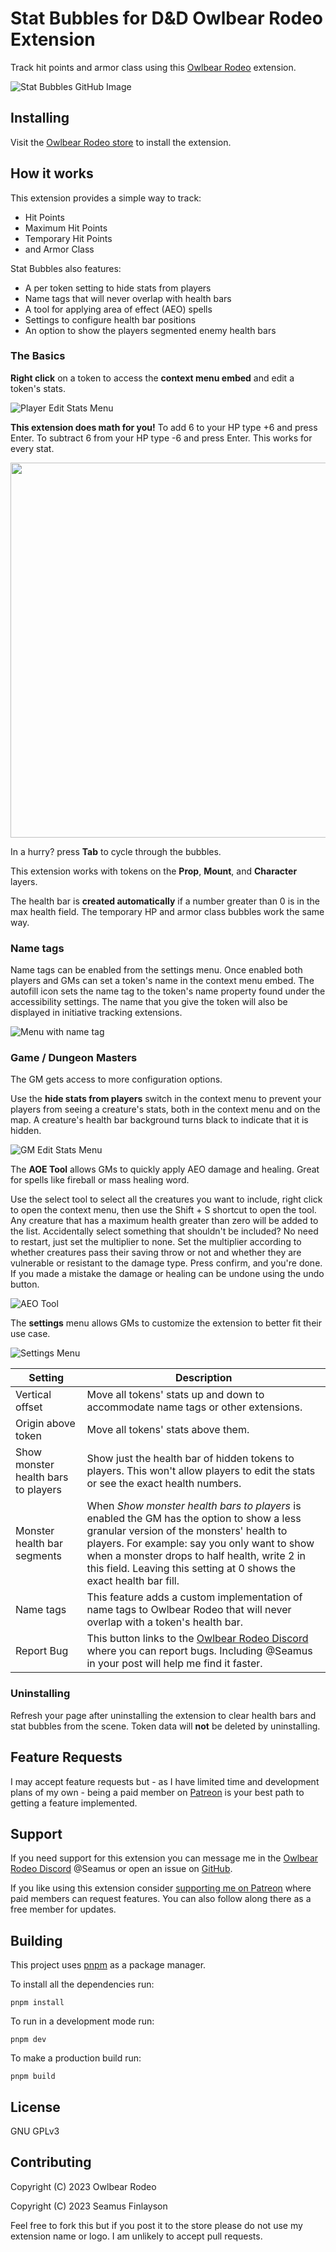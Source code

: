# **Stat Bubbles for D&D** Owlbear Rodeo Extension

Track hit points and armor class using this [Owlbear Rodeo](https://www.owlbear.rodeo/) extension.

![Stat Bubbles GitHub Image](https://github.com/SeamusFinlayson/Bubbles-for-Owlbear-Rodeo/assets/77430559/6e2bcd42-d59e-4482-8fc9-c514bfd3a1c5)

## Installing

Visit the [Owlbear Rodeo store](https://extensions.owlbear.rodeo/bubble-tracker) to install the extension.

## How it works

This extension provides a simple way to track:

- Hit Points
- Maximum Hit Points
- Temporary Hit Points
- and Armor Class

Stat Bubbles also features:

- A per token setting to hide stats from players
- Name tags that will never overlap with health bars
- A tool for applying area of effect (AEO) spells
- Settings to configure health bar positions
- An option to show the players segmented enemy health bars

### The Basics

**Right click** on a token to access the **context menu embed** and edit a token's stats.

![Player Edit Stats Menu](https://github.com/SeamusFinlayson/Bubbles-for-Owlbear-Rodeo/assets/77430559/dde2df48-cb42-4a92-9a44-400a3ae1c2af)

**This extension does math for you!** To add 6 to your HP type +6 and press Enter. To subtract 6 from your HP type -6 and press Enter. This works for every stat.

<img name="Inline Math Demo" src="https://github.com/SeamusFinlayson/Bubbles-for-Owlbear-Rodeo/assets/77430559/b261ac10-c4be-4a39-bdb1-53c11005d8db" width=600>

In a hurry? press **Tab** to cycle through the bubbles.

This extension works with tokens on the **Prop**, **Mount**, and **Character** layers.

The health bar is **created automatically** if a number greater than 0 is in the max health field. The temporary HP and armor class bubbles work the same way.

### Name tags

Name tags can be enabled from the settings menu. Once enabled both players and GMs can set a token's name in the context menu embed. The autofill icon sets the name tag to the token's name property found under the accessibility settings. The name that you give the token will also be displayed in initiative tracking extensions.

![Menu with name tag](https://github.com/SeamusFinlayson/Bubbles-for-Owlbear-Rodeo/assets/77430559/d33baca1-b430-4251-b326-26cd2e446b7d)

### Game / Dungeon Masters

The GM gets access to more configuration options.

Use the **hide stats from players** switch in the context menu to prevent your players from seeing a creature's stats, both in the context menu and on the map. A creature's health bar background turns black to indicate that it is hidden.

![GM Edit Stats Menu](https://github.com/SeamusFinlayson/Bubbles-for-Owlbear-Rodeo/assets/77430559/f2d8c675-a115-43a6-827e-a9a24c2f4324)

The **AOE Tool** allows GMs to quickly apply AEO damage and healing. Great for spells like fireball or mass healing word.

Use the select tool to select all the creatures you want to include, right click to open the context menu, then use the Shift + S shortcut to open the tool. Any creature that has a maximum health greater than zero will be added to the list. Accidentally select something that shouldn't be included? No need to restart, just set the multiplier to none. Set the multiplier according to whether creatures pass their saving throw or not and whether they are vulnerable or resistant to the damage type. Press confirm, and you're done. If you made a mistake the damage or healing can be undone using the undo button.

![AEO Tool](https://github.com/SeamusFinlayson/Bubbles-for-Owlbear-Rodeo/assets/77430559/5d9a0f64-606f-47c4-97b5-6a9770db44eb)

The **settings** menu allows GMs to customize the extension to better fit their use case.

![Settings Menu](https://github.com/SeamusFinlayson/Bubbles-for-Owlbear-Rodeo/assets/77430559/9237a415-9dce-41fc-bab8-2e758cd909e6)

| Setting                             | Description                                                                                                                                                                                                                                                                                                   |
| ----------------------------------- | ------------------------------------------------------------------------------------------------------------------------------------------------------------------------------------------------------------------------------------------------------------------------------------------------------------- |
| Vertical offset                     | Move all tokens' stats up and down to accommodate name tags or other extensions.                                                                                                                                                                                                                              |
| Origin above token                  | Move all tokens' stats above them.                                                                                                                                                                                                                                                                            |
| Show monster health bars to players | Show just the health bar of hidden tokens to players. This won't allow players to edit the stats or see the exact health numbers.                                                                                                                                                                             |
| Monster health bar segments         | When _Show monster health bars to players_ is enabled the GM has the option to show a less granular version of the monsters' health to players. For example: say you only want to show when a monster drops to half health, write 2 in this field. Leaving this setting at 0 shows the exact health bar fill. |
| Name tags                           | This feature adds a custom implementation of name tags to Owlbear Rodeo that will never overlap with a token's health bar.                                                                                                                                                                                    |
| Report Bug                          | This button links to the [Owlbear Rodeo Discord](https://discord.gg/WMp9bky4be) where you can report bugs. Including @Seamus in your post will help me find it faster.                                                                                                                                        |

### Uninstalling

Refresh your page after uninstalling the extension to clear health bars and stat bubbles from the scene. Token data will **not** be deleted by uninstalling.

## Feature Requests

I may accept feature requests but - as I have limited time and development plans of my own - being a paid member on [Patreon](https://www.patreon.com/SeamusFinlayson) is your best path to getting a feature implemented.

## Support

If you need support for this extension you can message me in the [Owlbear Rodeo Discord](https://discord.gg/yWSErB6Qaj) @Seamus or open an issue on [GitHub](https://github.com/SeamusFinlayson/Bubbles-for-Owkbear-Rodeo).

If you like using this extension consider [supporting me on Patreon](https://www.patreon.com/SeamusFinlayson) where paid members can request features. You can also follow along there as a free member for updates.

## Building

This project uses [pnpm](https://pnpm.io/) as a package manager.

To install all the dependencies run:

`pnpm install`

To run in a development mode run:

`pnpm dev`

To make a production build run:

`pnpm build`

## License

GNU GPLv3

## Contributing

Copyright (C) 2023 Owlbear Rodeo

Copyright (C) 2023 Seamus Finlayson

Feel free to fork this but if you post it to the store please do not use my extension name or logo. I am unlikely to accept pull requests.
